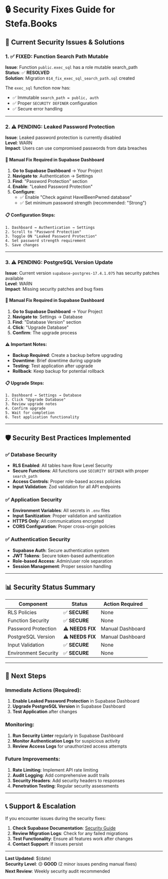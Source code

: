 # 🔒 Security Fixes Guide for Stefa.Books

## 🚨 Current Security Issues & Solutions

### 1. ✅ FIXED: Function Search Path Mutable

**Issue**: Function `public.exec_sql` has a role mutable search_path  
**Status**: ✅ **RESOLVED**  
**Solution**: Migration `014_fix_exec_sql_search_path.sql` created

The `exec_sql` function now has:
- ✅ Immutable `search_path = public, auth`
- ✅ Proper `SECURITY DEFINER` configuration
- ✅ Secure error handling

---

### 2. ⚠️ PENDING: Leaked Password Protection

**Issue**: Leaked password protection is currently disabled  
**Level**: WARN  
**Impact**: Users can use compromised passwords from data breaches

#### 🔧 **Manual Fix Required in Supabase Dashboard**

1. **Go to Supabase Dashboard** → Your Project
2. **Navigate to**: Authentication → Settings
3. **Find**: "Password Protection" section
4. **Enable**: "Leaked Password Protection"
5. **Configure**: 
   - ✅ Enable "Check against HaveIBeenPwned database"
   - ✅ Set minimum password strength (recommended: "Strong")

#### 📋 **Configuration Steps**:
```
1. Dashboard → Authentication → Settings
2. Scroll to "Password Protection"
3. Toggle ON "Leaked Password Protection"
4. Set password strength requirement
5. Save changes
```

---

### 3. ⚠️ PENDING: PostgreSQL Version Update

**Issue**: Current version `supabase-postgres-17.4.1.075` has security patches available  
**Level**: WARN  
**Impact**: Missing security patches and bug fixes

#### 🔧 **Manual Fix Required in Supabase Dashboard**

1. **Go to Supabase Dashboard** → Your Project
2. **Navigate to**: Settings → Database
3. **Find**: "Database Version" section
4. **Click**: "Upgrade Database"
5. **Confirm**: The upgrade process

#### ⚠️ **Important Notes**:
- **Backup Required**: Create a backup before upgrading
- **Downtime**: Brief downtime during upgrade
- **Testing**: Test application after upgrade
- **Rollback**: Keep backup for potential rollback

#### 📋 **Upgrade Steps**:
```
1. Dashboard → Settings → Database
2. Click "Upgrade Database"
3. Review upgrade notes
4. Confirm upgrade
5. Wait for completion
6. Test application functionality
```

---

## 🛡️ Security Best Practices Implemented

### ✅ Database Security
- **RLS Enabled**: All tables have Row Level Security
- **Secure Functions**: All functions use `SECURITY DEFINER` with proper `search_path`
- **Access Controls**: Proper role-based access policies
- **Input Validation**: Zod validation for all API endpoints

### ✅ Application Security
- **Environment Variables**: All secrets in `.env` files
- **Input Sanitization**: Proper validation and sanitization
- **HTTPS Only**: All communications encrypted
- **CORS Configuration**: Proper cross-origin policies

### ✅ Authentication Security
- **Supabase Auth**: Secure authentication system
- **JWT Tokens**: Secure token-based authentication
- **Role-based Access**: Admin/user role separation
- **Session Management**: Proper session handling

---

## 📊 Security Status Summary

| Component | Status | Action Required |
|-----------|--------|-----------------|
| RLS Policies | ✅ **SECURE** | None |
| Function Security | ✅ **SECURE** | None |
| Password Protection | ⚠️ **NEEDS FIX** | Manual Dashboard |
| PostgreSQL Version | ⚠️ **NEEDS FIX** | Manual Dashboard |
| Input Validation | ✅ **SECURE** | None |
| Environment Security | ✅ **SECURE** | None |

---

## 🚀 Next Steps

### Immediate Actions (Required):
1. **Enable Leaked Password Protection** in Supabase Dashboard
2. **Upgrade PostgreSQL Version** in Supabase Dashboard
3. **Test Application** after changes

### Monitoring:
1. **Run Security Linter** regularly in Supabase Dashboard
2. **Monitor Authentication Logs** for suspicious activity
3. **Review Access Logs** for unauthorized access attempts

### Future Improvements:
1. **Rate Limiting**: Implement API rate limiting
2. **Audit Logging**: Add comprehensive audit trails
3. **Security Headers**: Add security headers to responses
4. **Penetration Testing**: Regular security assessments

---

## 📞 Support & Escalation

If you encounter issues during the security fixes:

1. **Check Supabase Documentation**: [Security Guide](https://supabase.com/docs/guides/auth/password-security)
2. **Review Migration Logs**: Check for any failed migrations
3. **Test Functionality**: Ensure all features work after changes
4. **Contact Support**: If issues persist

---

**Last Updated**: $(date)  
**Security Level**: 🟡 **GOOD** (2 minor issues pending manual fixes)  
**Next Review**: Weekly security audit recommended
